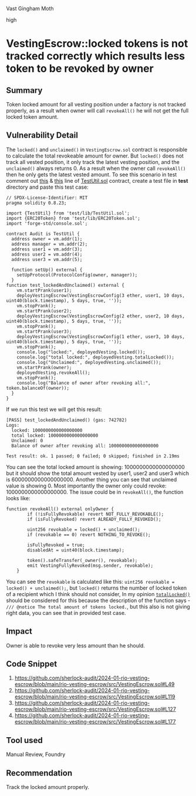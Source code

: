 Vast Gingham Moth

high

# VestingEscrow::locked tokens is not tracked correctly which results less token to be revoked by owner

## Summary
Token locked amount for all vesting position under a factory is not tracked properly, as a result when owner will call `revokeAll()` he will not get the full locked token amount.
## Vulnerability Detail
The `locked()` and `unclaimed()` in `VestingEscrow.sol` contract is responsible to calculate the total revokeable amount for owner. But `locked()` does not track all vested position, it only track the latest vesting position, and the `unclaimed()` always returns 0. As a result when the owner call `revokeAll()` then he only gets the latest vested amount. 
To see this scenario in test comment out [this](https://github.com/sherlock-audit/2024-01-rio-vesting-escrow/blob/main/rio-vesting-escrow/test/lib/TestUtil.sol#L71) & [this](https://github.com/sherlock-audit/2024-01-rio-vesting-escrow/blob/main/rio-vesting-escrow/test/lib/TestUtil.sol#L85) line of [TestUtil.sol](https://github.com/sherlock-audit/2024-01-rio-vesting-escrow/blob/main/rio-vesting-escrow/test/lib/TestUtil.sol) contract, create a test file in **test** directory and paste this test case:
```solidity
// SPDX-License-Identifier: MIT
pragma solidity 0.8.23;

import {TestUtil} from 'test/lib/TestUtil.sol';
import {ERC20Token} from 'test/lib/ERC20Token.sol';
import 'forge-std/console.sol';

contract Audit is TestUtil {
  address owner = vm.addr(1);
  address manager = vm.addr(2);
  address user1 = vm.addr(3);
  address user2 = vm.addr(4);
  address user3 = vm.addr(5);

  function setUp() external {
    setUpProtocol(ProtocolConfig(owner, manager));
  }
function test_lockedAndUnclaimed() external {
    vm.startPrank(user1);
    deployVestingEscrow(VestingEscrowConfig(3 ether, user1, 10 days, uint40(block.timestamp), 5 days, true, ''));
    vm.stopPrank();
    vm.startPrank(user2);
    deployVestingEscrow(VestingEscrowConfig(2 ether, user2, 10 days, uint40(block.timestamp), 5 days, true, ''));
    vm.stopPrank();
    vm.startPrank(user3);
    deployVestingEscrow(VestingEscrowConfig(1 ether, user3, 10 days, uint40(block.timestamp), 5 days, true, ''));
    vm.stopPrank();
    console.log("locked:", deployedVesting.locked());
    console.log("total locked:", deployedVesting.totalLocked());
    console.log("Unclaimed:", deployedVesting.unclaimed());
    vm.startPrank(owner);
    deployedVesting.revokeAll();
    vm.stopPrank();
    console.log("Balance of owner after revoking all:", token.balanceOf(owner));
  }
}
```
If we run this test we will get this result:
```solidity
[PASS] test_lockedAndUnclaimed() (gas: 742782)
Logs:
  locked: 1000000000000000000
  total locked: 1000000000000000000
  Unclaimed: 0
  Balance of owner after revoking all: 1000000000000000000

Test result: ok. 1 passed; 0 failed; 0 skipped; finished in 2.19ms
```
You can see the total locked amount is showing: 1000000000000000000 but it should show the total amount vested by user1, user2 and user3 which is 6000000000000000000. Another thing you can see that unclaimed value is showing 0. Most importantly the owner only could revoke: 1000000000000000000.
The issue could be in `revokeAll()`, the function looks like:
```solidity
function revokeAll() external onlyOwner {
        if (!isFullyRevokable) revert NOT_FULLY_REVOKABLE();
        if (isFullyRevoked) revert ALREADY_FULLY_REVOKED();

        uint256 revokable = locked() + unclaimed();
        if (revokable == 0) revert NOTHING_TO_REVOKE();

        isFullyRevoked = true;
        disabledAt = uint40(block.timestamp);

        token().safeTransfer(_owner(), revokable);
        emit VestingFullyRevoked(msg.sender, revokable);
    }
```
You can see the `revokable` is calculated like this: `uint256 revokable = locked() + unclaimed();`, but `locked()` returns the number of locked token of a recipient which I think should not consider, In my opinion [`totalLocked()`](https://github.com/sherlock-audit/2024-01-rio-vesting-escrow/blob/main/rio-vesting-escrow/src/VestingEscrow.sol#L49) should be considered for this because the description of the function says - `/// @notice The total amount of tokens locked.`, but this also is not giving right data, you can see that in provided test case.
## Impact
Owner is able to revoke very less amount than he should.
## Code Snippet
1. https://github.com/sherlock-audit/2024-01-rio-vesting-escrow/blob/main/rio-vesting-escrow/src/VestingEscrow.sol#L49
2. https://github.com/sherlock-audit/2024-01-rio-vesting-escrow/blob/main/rio-vesting-escrow/src/VestingEscrow.sol#L119
3. https://github.com/sherlock-audit/2024-01-rio-vesting-escrow/blob/main/rio-vesting-escrow/src/VestingEscrow.sol#L127
4. https://github.com/sherlock-audit/2024-01-rio-vesting-escrow/blob/main/rio-vesting-escrow/src/VestingEscrow.sol#L177
## Tool used

Manual Review, Foundry

## Recommendation
Track the locked amount properly.